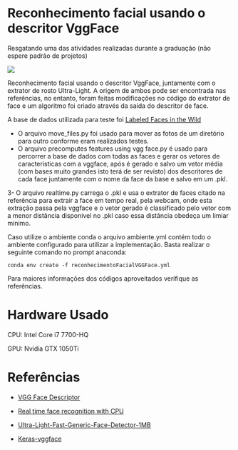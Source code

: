 # Reconhecimento facial usando o descritor VggFace
Resgatando uma das atividades realizadas durante a graduação (não espere padrão de projetos)


![](reconhecimentogif.gif)




Reconhecimento facial usando o descritor VggFace, juntamente com o extrator de rosto Ultra-Light. A origem de ambos pode ser encontrada nas referências, no entanto, foram feitas modificações no código do extrator de face e um algoritmo foi criado através da saída do descritor de face.

A base de dados utilizada para teste foi <a href="http://vis-www.cs.umass.edu/lfw/">Labeled Faces in the Wild</a>

* O arquivo move_files.py foi usado para mover as fotos de um diretório para outro conforme eram realizados testes.
* O arquivo precomputes features using vgg face.py é usado para percorrer a base de dados com todas as faces  e gerar os vetores de caracteristicas com a vggface, após é gerado e  salvo um vetor média (com bases muito grandes isto terá de ser revisto) dos descritores de cada face juntamente com o nome da face da base e salvo em um .pkl.

3- O arquivo realtime.py carrega o .pkl e usa o extrator de faces citado na referência para extrair a face em tempo real, pela webcam, onde esta extração passa pela vggface e o vetor gerado é classificado pelo vetor com a menor distãncia disponivel no .pkl caso essa distãncia obedeça um limiar minimo.


Caso utilize o ambiente conda o arquivo ambiente.yml contém todo o ambiente configurado para utilizar a implementação.
Basta realizar o seguinte comando no prompt anaconda:

```
conda env create -f reconhecimentoFacialVGGFace.yml
```

Para maiores informações dos códigos aproveitados verifique as referências.


# Hardware Usado
CPU: Intel Core i7 7700-HQ

GPU: Nvidia GTX 1050Ti

# Referências
* [VGG Face Descriptor](http://www.robots.ox.ac.uk/~vgg/software/vgg_face/)

* [Real time face recognition with CPU](https://towardsdatascience.com/real-time-face-recognition-with-cpu-983d35cc3ec5)


* [Ultra-Light-Fast-Generic-Face-Detector-1MB](https://github.com/Linzaer/Ultra-Light-Fast-Generic-Face-Detector-1MB)

* [Keras-vggface](https://github.com/rcmalli/keras-vggface)
